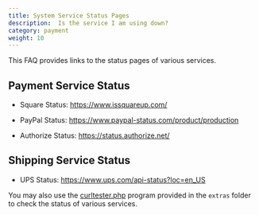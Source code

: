 ```yaml
---
title: System Service Status Pages
description:  Is the service I am using down? 
category: payment
weight: 10
---
```


This FAQ provides links to the status pages of various services.

## Payment Service Status 
- Square Status: https://www.issquareup.com/ 

- PayPal Status: https://www.paypal-status.com/product/production

- Authorize Status: https://status.authorize.net/ 

## Shipping Service Status 
- UPS Status: https://www.ups.com/api-status?loc=en_US

You may also use the [curltester.php](/user/troubleshooting/communication_issues)  program provided in the `extras` folder to check the status of various services. 
